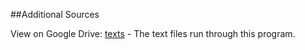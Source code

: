 ##Additional Sources

View on Google Drive: 
[texts](https://drive.google.com/open?id=0B4CF__kbczDjfmVhcUJ0dHFhTi12SGhwQ2tybnVfNVZFVmZzdmlUcGpXRi1pVHJIM1NYSjA&authuser=0) - The text files run through this program.
